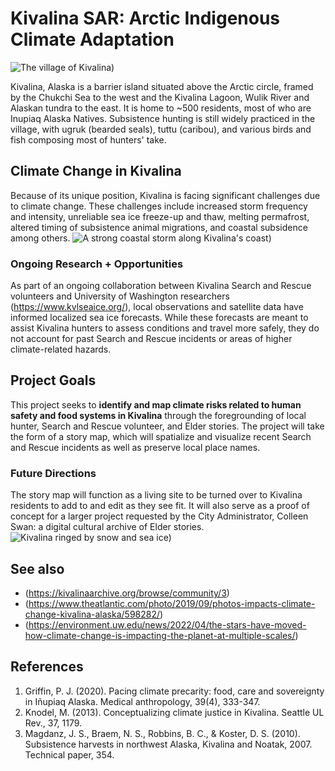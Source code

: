 
# Kivalina SAR: Arctic Indigenous Climate Adaptation
![The village of Kivalina](https://upload.wikimedia.org/wikipedia/commons/9/95/Kivalina_2.jpg)) 

Kivalina, Alaska is a barrier island situated above the Arctic circle, framed by the Chukchi Sea to the west and the Kivalina Lagoon, Wulik River and Alaskan tundra to the east. It is home to ~500 residents, most of who are Inupiaq Alaska Natives. Subsistence hunting is still widely practiced in the village, with ugruk (bearded seals), tuttu (caribou), and various birds and fish composing most of hunters' take. 

## Climate Change in Kivalina
Because of its unique position, Kivalina is facing significant challenges due to climate change. These challenges include increased storm frequency and intensity, unreliable sea ice freeze-up and thaw, melting permafrost, altered timing of subsistence animal migrations, and coastal subsidence among others. 
![A strong coastal storm along Kivalina's coast](https://www.commerce.alaska.gov/web/portals/4/Images/Kivalina_coastal_storm.jpg))

### Ongoing Research + Opportunities
As part of an ongoing collaboration between Kivalina Search and Rescue volunteers and University of Washington researchers (https://www.kvlseaice.org/), local observations and satellite data have informed localized sea ice forecasts. While these forecasts are meant to assist Kivalina hunters to assess conditions and travel more safely, they do not account for past Search and Rescue incidents or areas of higher climate-related hazards.

## Project Goals
This project seeks to **identify and map climate risks related to human safety and food systems in Kivalina** through the foregrounding of local hunter, Search and Rescue volunteer, and Elder stories. The project will take the form of a story map, which will spatialize and visualize recent Search and Rescue incidents as well as preserve local place names. 

### Future Directions
The story map will function as a living site to be turned over to Kivalina residents to add to and edit as they see fit. It will also serve as a proof of concept for a larger project requested by the City Administrator, Colleen Swan: a digital cultural archive of Elder stories. 
![Kivalina ringed by snow and sea ice](https://www.adn.com/resizer//qkpJpF18SrGa5O7qd-2Se5QsFS0=/1200x630/filters:format(jpg):quality(70)/s3.amazonaws.com/arc-wordpress-client-uploads/adn/wp-content/uploads/2016/07/10172625/Kivalina.jpg))

## See also
- (https://kivalinaarchive.org/browse/community/3)
- (https://www.theatlantic.com/photo/2019/09/photos-impacts-climate-change-kivalina-alaska/598282/)
- (https://environment.uw.edu/news/2022/04/the-stars-have-moved-how-climate-change-is-impacting-the-planet-at-multiple-scales/)

## References
1. Griffin, P. J. (2020). Pacing climate precarity: food, care and sovereignty in Iñupiaq Alaska. Medical anthropology, 39(4), 333-347.
2. Knodel, M. (2013). Conceptualizing climate justice in Kivalina. Seattle UL Rev., 37, 1179.
3. Magdanz, J. S., Braem, N. S., Robbins, B. C., & Koster, D. S. (2010). Subsistence harvests in northwest Alaska, Kivalina and Noatak, 2007. Technical paper, 354.
